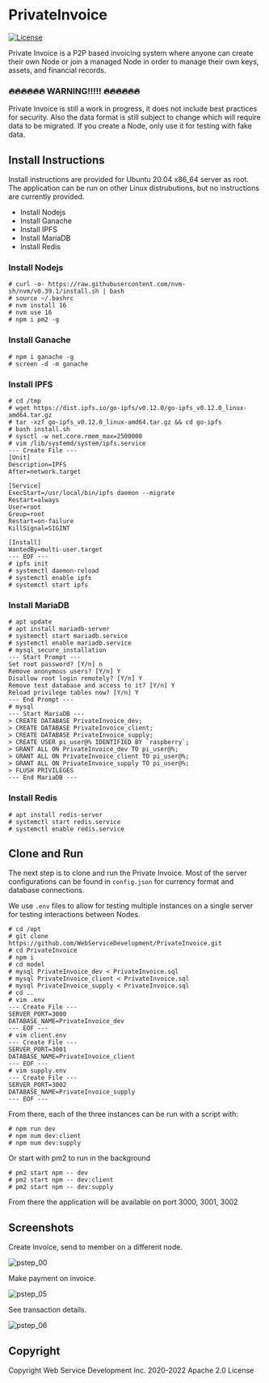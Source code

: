 # PrivateInvoice

[![License](https://img.shields.io/badge/License-Apache_2.0-blue.svg)](https://opensource.org/licenses/Apache-2.0)

Private Invoice is a 
P2P based invoicing system where anyone can create their own Node
or join a managed Node in order to manage their own keys, assets,
and financial records.

### 🔥🔥🔥🔥🔥🔥 WARNING!!!!! 🔥🔥🔥🔥🔥🔥

Private Invoice is still a work in progress, it does not include best practices
for security. Also the data format is still subject to change which will require
data to be migrated. If you create a Node, only use it for testing with fake data. 


## Install Instructions

Install instructions are provided for Ubuntu 20.04 x86_64 server as root. 
The application can be run on other Linux distrubutions, but no instructions 
are currently provided.

- Install Nodejs
- Install Ganache
- Install IPFS
- Install MariaDB
- Install Redis

### Install Nodejs

```
# curl -o- https://raw.githubusercontent.com/nvm-sh/nvm/v0.39.1/install.sh | bash
# source ~/.bashrc
# nvm install 16
# nvm use 16
# npm i pm2 -g
```

### Install Ganache

```
# npm i ganache -g
# screen -d -m ganache
```

### Install IPFS

```
# cd /tmp
# wget https://dist.ipfs.io/go-ipfs/v0.12.0/go-ipfs_v0.12.0_linux-amd64.tar.gz
# tar -xzf go-ipfs_v0.12.0_linux-amd64.tar.gz && cd go-ipfs
# bash install.sh
# sysctl -w net.core.rmem_max=2500000
# vim /lib/systemd/system/ipfs.service
--- Create File ---
[Unit]
Description=IPFS
After=network.target

[Service]
ExecStart=/usr/local/bin/ipfs daemon --migrate
Restart=always
User=root
Group=root
Restart=on-failure
KillSignal=SIGINT

[Install]
WantedBy=multi-user.target
--- EOF ---
# ipfs init
# systemctl daemon-reload
# systemctl enable ipfs
# systemctl start ipfs
```

### Install MariaDB

```
# apt update
# apt install mariadb-server
# systemctl start mariadb.service
# systemctl enable mariadb.service
# mysql_secure_installation
--- Start Prompt ---
Set root password? [Y/n] n
Remove anonymous users? [Y/n] Y
Disallow root login remotely? [Y/n] Y
Remove test database and access to it? [Y/n] Y
Reload privilege tables now? [Y/n] Y
--- End Prompt ---
# mysql
--- Start MariaDB ---
> CREATE DATABASE PrivateInvoice_dev;
> CREATE DATABASE PrivateInvoice_client;
> CREATE DATABASE PrivateInvoice_supply;
> CREATE USER pi_user@% IDENTIFIED BY `raspberry`;
> GRANT ALL ON PrivateInvoice_dev TO pi_user@%;
> GRANT ALL ON PrivateInvoice_client TO pi_user@%;
> GRANT ALL ON PrivateInvoice_supply TO pi_user@%;
> FLUSH PRIVILEGES
--- End MariaDB ---
```

### Install Redis

```
# apt install redis-server
# systemctl start redis.service
# systemctl enable redis.service
```


## Clone and Run

The next step is to clone and run the Private Invoice.
Most of the server configurations can be found in `config.json`
for currency format and database connections. 

We use `.env` files to allow for testing multiple instances on a
single server for testing interactions between Nodes.


```
# cd /opt
# git clone https://github.com/WebServiceDevelopment/PrivateInvoice.git
# cd PrivateInvoice
# npm i
# cd model
# mysql PrivateInvoice_dev < PrivateInvoice.sql
# mysql PrivateInvoice_client < PrivateInvoice.sql
# mysql PrivateInvoice_supply < PrivateInvoice.sql
# cd ..
# vim .env
--- Create File ---
SERVER_PORT=3000
DATABASE_NAME=PrivateInvoice_dev
--- EOF ---
# vim client.env
--- Create File ---
SERVER_PORT=3001
DATABASE_NAME=PrivateInvoice_client
--- EOF ---
# vim supply.env
--- Create File ---
SERVER_PORT=3002
DATABASE_NAME=PrivateInvoice_supply
--- EOF ---
```

From there, each of the three instances can be run with a script with:
```
# npm run dev
# npm num dev:client
# npm num dev:supply
```

Or start with pm2 to run in the background
```
# pm2 start npm -- dev
# pm2 start npm -- dev:client
# pm2 start npm -- dev:supply
```

From there the application will be available on port 3000, 3001, 3002

## Screenshots

Create Invoice, send to member on a different node.

![pstep_00](https://user-images.githubusercontent.com/5275924/169722398-4499ec31-717f-4e77-afc7-b59383d6d9b7.JPG)

Make payment on invoice.

![pstep_05](https://user-images.githubusercontent.com/5275924/169722466-e01e427b-c188-4c7b-985b-7b6cf34dbe1e.JPG)

See transaction details.

![pstep_06](https://user-images.githubusercontent.com/5275924/169722476-ab025113-2931-496b-9681-fd0644eed0fa.JPG)

## Copyright

Copyright Web Service Development Inc. 2020-2022 Apache 2.0 License
